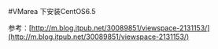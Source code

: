 #VMarea 下安装CentOS6.5


参考：[http://m.blog.itpub.net/30089851/viewspace-2131153/](http://m.blog.itpub.net/30089851/viewspace-2131153/)